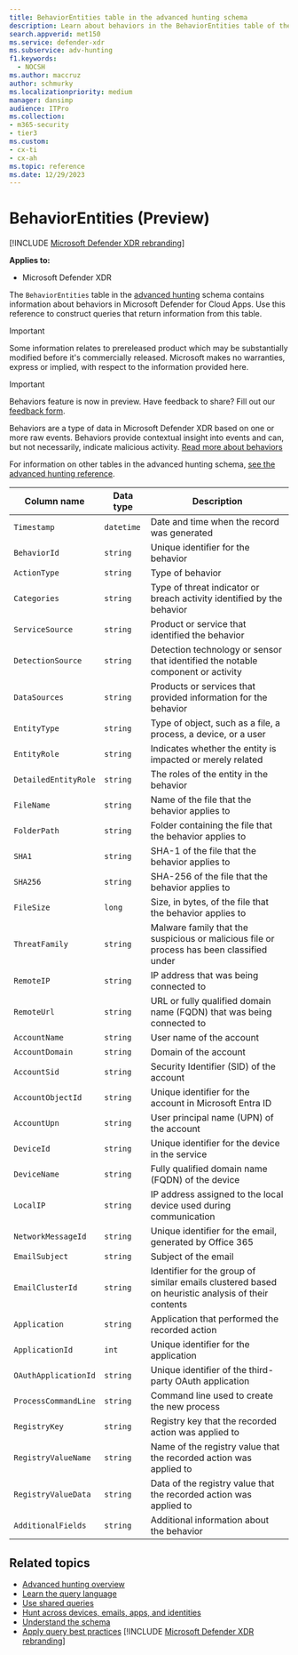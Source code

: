 ```yaml
---
title: BehaviorEntities table in the advanced hunting schema
description: Learn about behaviors in the BehaviorEntities table of the advanced hunting schema
search.appverid: met150
ms.service: defender-xdr
ms.subservice: adv-hunting
f1.keywords: 
  - NOCSH
ms.author: maccruz
author: schmurky
ms.localizationpriority: medium
manager: dansimp
audience: ITPro
ms.collection: 
- m365-security
- tier3
ms.custom: 
- cx-ti
- cx-ah
ms.topic: reference
ms.date: 12/29/2023
---
```


# BehaviorEntities (Preview)

[!INCLUDE [Microsoft Defender XDR rebranding](../includes/microsoft-defender.md)]

**Applies to:**
- Microsoft Defender XDR

The `BehaviorEntities` table in the [advanced hunting](advanced-hunting-overview.md) schema contains information about behaviors in Microsoft Defender for Cloud Apps. Use this reference to construct queries that return information from this table.

> [!IMPORTANT]
> Some information relates to prereleased product which may be substantially modified before it's commercially released. Microsoft makes no warranties, express or implied, with respect to the information provided here.

> [!IMPORTANT]
> Behaviors feature is now in preview. Have feedback to share? Fill out our [feedback form](https://forms.office.com/r/x0mX5hBkGu).

Behaviors are a type of data in Microsoft Defender XDR based on one or more raw events. Behaviors provide contextual insight into events and can, but not necessarily, indicate malicious activity. [Read more about behaviors](/defender-cloud-apps/behaviors)

For information on other tables in the advanced hunting schema, [see the advanced hunting reference](advanced-hunting-schema-tables.md).

| Column name | Data type | Description |
|-------------|-----------|-------------|
| `Timestamp` | `datetime` | Date and time when the record was generated |
| `BehaviorId` | `string` | Unique identifier for the behavior|
| `ActionType` | `string` | Type of behavior |
| `Categories` | `string` | Type of threat indicator or  breach activity identified by the behavior|
| `ServiceSource` | `string` | Product or service that identified the behavior |
| `DetectionSource` | `string` | Detection technology or sensor that identified the notable component or activity |
| `DataSources` | `string` | Products or services that provided information for the behavior |
| `EntityType` | `string` | Type of object, such as a file, a process, a device, or a user |
| `EntityRole` | `string` | Indicates whether the entity is impacted or merely related |
| `DetailedEntityRole` | `string` | The roles of the entity in the behavior|
| `FileName` | `string` | Name of the file that the behavior applies to|
| `FolderPath` | `string` | Folder containing the file that the behavior applies to|
| `SHA1` | `string` | SHA-1 of the file that the behavior applies to|
| `SHA256` | `string` | SHA-256 of the file that the behavior applies to|
| `FileSize` | `long` | Size, in bytes, of the file that the behavior applies to |
|`ThreatFamily`|`string`| Malware family that the suspicious or malicious file or process has been classified under |
|`RemoteIP`|`string` |IP address that was being connected to |
|`RemoteUrl`|`string` |URL or fully qualified domain name (FQDN) that was being connected to |
|`AccountName`|`string` |User name of the account |
|`AccountDomain`|`string` |Domain of the account |
|`AccountSid`|`string` |Security Identifier (SID) of the account |
| `AccountObjectId` | `string` | Unique identifier for the account in Microsoft Entra ID |
| `AccountUpn` | `string` | User principal name (UPN) of the account |
| `DeviceId` | `string` | Unique identifier for the device in the service |
|`DeviceName`|`string` | Fully qualified domain name (FQDN) of the device |
|`LocalIP`|`string` | IP address assigned to the local device used during communication |
|`NetworkMessageId`|`string`| Unique identifier for the email, generated by Office 365 |
|`EmailSubject`|`string`| Subject of the email |
|`EmailClusterId`|`string`| Identifier for the group of similar emails clustered based on heuristic analysis of their contents |
|`Application`|`string`| Application that performed the recorded action |
|`ApplicationId`|`int`| Unique identifier for the application |
|`OAuthApplicationId`|`string`| Unique identifier of the third-party OAuth application |
|`ProcessCommandLine`|`string`| Command line used to create the new process |
|`RegistryKey`|`string`| Registry key that the recorded action was applied to |
|`RegistryValueName`|`string`| Name of the registry value that the recorded action was applied to |
|`RegistryValueData`|`string`| Data of the registry value that the recorded action was applied to |
| `AdditionalFields` | `string` | Additional information about the behavior|

## Related topics

- [Advanced hunting overview](advanced-hunting-overview.md)
- [Learn the query language](advanced-hunting-query-language.md)
- [Use shared queries](advanced-hunting-shared-queries.md)
- [Hunt across devices, emails, apps, and identities](advanced-hunting-query-emails-devices.md)
- [Understand the schema](advanced-hunting-schema-tables.md)
- [Apply query best practices](advanced-hunting-best-practices.md)
[!INCLUDE [Microsoft Defender XDR rebranding](../includes/defender-m3d-techcommunity.md)]
